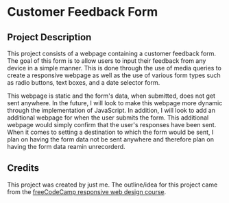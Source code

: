 # Customer Feedback Form

## Project Description

This project consists of a webpage containing a customer feedback form. The goal of this form is to allow users to input their feedback from any device in a simple manner. This is done through the use of media queries to create a responsive webpage as well as the use of various form types such as radio buttons, text boxes, and a date selector form.

This webpage is static and the form's data, when submitted, does not get sent anywhere. In the future, I will look to make this webpage more dynamic through the implementation of JavaScript. In addition, I will look to add an additional webpage for when the user submits the form. This additional webpage would simply confirm that the user's responses have been sent. When it comes to setting a destination to which the form would be sent, I plan on having the form data not be sent anywhere and therefore plan on having the form data reamin unrecorderd.

## Credits

This project was created by just me. The outline/idea for this project came from the [freeCodeCamp responsive web design course](https://www.freecodecamp.org/learn/2022/responsive-web-design/).
